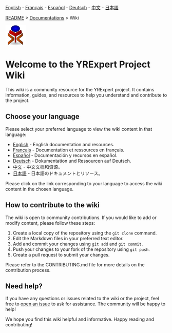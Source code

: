[English](https://github.com/yrelay/yrexpert/blob/main/docs/README_en.md) - [Français](https://github.com/yrelay/yrexpert/blob/main/docs/README_fr.md) - [Español](https://github.com/yrelay/yrexpert/blob/main/docs/README_es.md) - [Deutsch](https://github.com/yrelay/yrexpert/blob/main/docs/README_de.md) - [中文](https://github.com/yrelay/yrexpert/blob/main/docs/README_zh.md) - [日本語](https://github.com/yrelay/yrexpert/blob/main/docs/README_ja.md)

[README](https://github.com/yrelay/yrexpert/blob/main/docs/README.md) > [Documentations](https://github.com/yrelay/yrexpert/blob/main/docs/HOME.md) > Wiki

![yrexpert_logo.png](https://github.com/yrelay/yrexpert/raw/main/docs/wiki/fr/yrexpert_logo.png)

# Welcome to the YRExpert Project Wiki

This wiki is a community resource for the YRExpert project. It contains information, guides, and resources to help you understand and contribute to the project.

## Choose your language

Please select your preferred language to view the wiki content in that language:

- [English](https://github.com/yrelay/yrexpert/blob/main/docs/wiki/en/home.md) - English documentation and resources.
- [Français](https://github.com/yrelay/yrexpert/blob/main/docs/wiki/fr/accueil.md) - Documentation et ressources en français.
- [Español](https://github.com/yrelay/yrexpert/blob/main/docs/wiki/es/inicio.md) - Documentación y recursos en español.
- [Deutsch](https://github.com/yrelay/yrexpert/blob/main/docs/wiki/de/startseite.md) - Dokumentation und Ressourcen auf Deutsch.
- [中文](https://github.com/yrelay/yrexpert/blob/main/docs/wiki/zh/shouye.md) - 中文文档和资源。
- [日本語](https://github.com/yrelay/yrexpert/blob/main/docs/wiki/ja/homu.md) - 日本語のドキュメントとリソース。

Please click on the link corresponding to your language to access the wiki content in the chosen language.

## How to contribute to the wiki

The wiki is open to community contributions. If you would like to add or modify content, please follow these steps:

1. Create a local copy of the repository using the `git clone` command.
2. Edit the Markdown files in your preferred text editor.
3. Add and commit your changes using `git add` and `git commit`.
4. Push your changes to your fork of the repository using `git push`.
5. Create a pull request to submit your changes.

Please refer to the CONTRIBUTING.md file for more details on the contribution process.

## Need help?

If you have any questions or issues related to the wiki or the project, feel free to [open an issue](https://github.com/yrexpert/issues) to ask for assistance. The community will be happy to help!

We hope you find this wiki helpful and informative. Happy reading and contributing!

